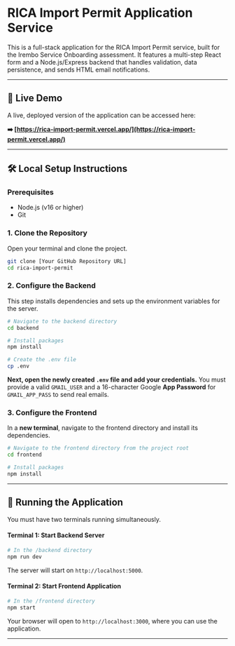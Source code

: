 # RICA Import Permit Application Service

This is a full-stack application for the RICA Import Permit service, built for the Irembo Service Onboarding assessment. It features a multi-step React form and a Node.js/Express backend that handles validation, data persistence, and sends HTML email notifications.

---

## 🎥 Live Demo

A live, deployed version of the application can be accessed here:

**➡️ [https://rica-import-permit.vercel.app/](https://rica-import-permit.vercel.app/)**

---

## 🛠️ Local Setup Instructions

### Prerequisites
-   Node.js (v16 or higher)
-   Git

### 1. Clone the Repository
Open your terminal and clone the project.

```bash
git clone [Your GitHub Repository URL]
cd rica-import-permit
```

### 2. Configure the Backend
This step installs dependencies and sets up the environment variables for the server.

```bash
# Navigate to the backend directory
cd backend

# Install packages
npm install

# Create the .env file 
cp .env
```
**Next, open the newly created `.env` file and add your credentials.** You must provide a valid `GMAIL_USER` and a 16-character Google **App Password** for `GMAIL_APP_PASS` to send real emails.

### 3. Configure the Frontend
In a **new terminal**, navigate to the frontend directory and install its dependencies.

```bash
# Navigate to the frontend directory from the project root
cd frontend

# Install packages
npm install
```

---

## 🚀 Running the Application

You must have two terminals running simultaneously.

#### **Terminal 1: Start Backend Server**

```bash
# In the /backend directory
npm run dev
```
The server will start on `http://localhost:5000`.

#### **Terminal 2: Start Frontend Application**

```bash
# In the /frontend directory
npm start
```
Your browser will open to `http://localhost:3000`, where you can use the application.

---
